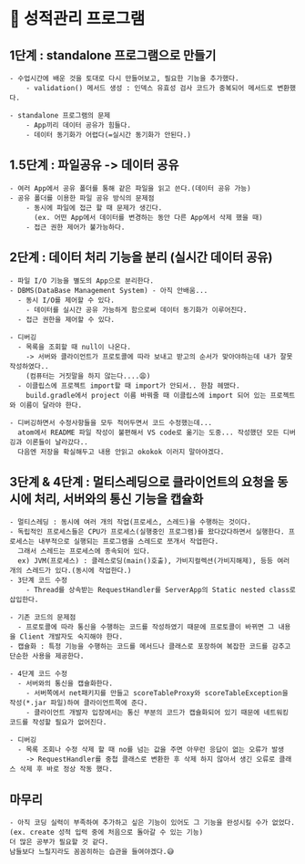 # 📑 성적관리 프로그램 

  ## 1단계 : standalone 프로그램으로 만들기    
    - 수업시간에 배운 것을 토대로 다시 만들어보고, 필요한 기능을 추가했다.  
        - validation() 메서드 생성 : 인덱스 유효성 검사 코드가 중복되어 메서드로 변환했다.  

    - standalone 프로그램의 문제  
        - App끼리 데이터 공유가 힘들다.
        - 데이터 동기화가 어렵다(=실시간 동기화가 안된다.)  
    
  ## 1.5단계 : 파일공유 -> 데이터 공유
    - 여러 App에서 공유 폴더를 통해 같은 파일을 읽고 쓴다.(데이터 공유 가능)
    - 공유 폴더를 이용한 파일 공유 방식의 문제점
        - 동시에 파일에 접근 할 때 문제가 생긴다. 
          (ex. 어떤 App에서 데이터를 변경하는 동안 다른 App에서 삭제 했을 때)
        - 접근 권한 제어가 불가능하다.

  ## 2단계 : 데이터 처리 기능을 분리 (실시간 데이터 공유)
    - 파일 I/O 기능을 별도의 App으로 분리한다.
    - DBMS(DataBase Management System) - 아직 안배움...
      - 동시 I/O를 제어할 수 있다. 
        - 데이터를 실시간 공유 가능하게 함으로써 데이터 동기화가 이루어진다.
      - 접근 권한을 제어할 수 있다.  

    - 디버깅
      - 목록을 조회할 때 null이 나온다. 
        -> 서버와 클라이언트가 프로토콜에 따라 보내고 받고의 순서가 맞아야하는데 내가 잘못 작성하였다..
        (컴퓨터는 거짓말을 하지 않는다....😩)
      - 이클립스에 프로젝트 import할 때 import가 안되서.. 한참 헤맸다. 
        build.gradle에서 project 이름 바꿔줄 때 이클립스에 import 되어 있는 프로젝트와 이름이 달라야 한다.
      
    - 디버깅하면서 수정사항들을 모두 적어두면서 코드 수정했는데... 
      atom에서 README 파일 작성이 불편해서 VS code로 옮기는 도중... 작성했던 모든 디버깅과 이론들이 날라갔다..
      다음엔 저장을 확실해두고 내용 안읽고 okokok 이러지 말아야겠다.
  
  ## 3단계 & 4단계 : 멀티스레딩으로 클라이언트의 요청을 동시에 처리, 서버와의 통신 기능을 캡슐화
    - 멀티스레딩 : 동시에 여러 개의 작업(프로세스, 스레드)을 수행하는 것이다. 
    - 독립적인 프로세스들은 CPU가 프로세스(실행중인 프로그램)를 왔다갔다하면서 실행한다. 프로세스는 내부적으로 실행되는 프로그램을 스레드로 쪼개서 작업한다.
      그래서 스레드는 프로세스에 종속되어 있다. 
      ex) JVM(프로세스) : 클레스로딩(main()호출), 가비지컬렉션(가비지해제), 등등 여러 개의 스레드가 있다.(동시에 작업한다.)
    - 3단계 코드 수정
        - Thread를 상속받는 RequestHandler를 ServerApp의 Static nested class로 삽입한다.

    - 기존 코드의 문제점
      - 프로토콜에 따라 통신을 수행하는 코드를 작성하였기 때문에 프로토콜이 바뀌면 그 내용을 Client 개발자도 숙지해야 한다.
    - 캡슐화 : 특정 기능을 수행하는 코드를 메서드나 클래스로 포장하여 복잡한 코드를 감추고 단순한 사용을 제공한다.  

    - 4단계 코드 수정
      - 서버와의 통신을 캡슐화한다.
        - 서버쪽에서 net패키지를 만들고 scoreTableProxy와 scoreTableException을 작성(*.jar 파일)하여 클라이언트쪽에 준다.
        - 클라이언트 개발자 입장에서는 통신 부분의 코드가 캡슐화되어 있기 때문에 네트워킹 코드를 작성할 필요가 없어진다.

    - 디버깅
      - 목록 조회나 수정 삭제 할 때 no를 넘는 값을 주면 아무런 응답이 없는 오류가 발생
        -> RequestHandler를 중첩 클래스로 변환한 후 삭제 하지 않아서 생긴 오류로 클래스 삭제 후 바로 정상 작동 했다.

## 마무리  
    - 아직 코딩 실력이 부족하여 추가하고 싶은 기능이 있어도 그 기능을 완성시킬 수가 없었다. (ex. create 성적 입력 중에 처음으로 돌아갈 수 있는 기능)
    더 많은 공부가 필요할 것 같다.
    남들보다 느릴지라도 꼼꼼히하는 습관을 들여야겠다.😅

    
